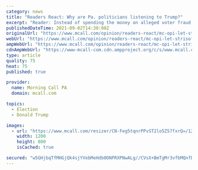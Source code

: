 ```yaml
---
category: news
title: "Readers React: Why are Pa. politicians listening to Trump?"
excerpt: "Reader: Instead of spending the money on alleged voter fraud, they should have hearings on senior citizens’ school tax relief."
publishedDateTime: 2021-09-02T14:30:00Z
originalUrl: "https://www.mcall.com/opinion/readers-react/mc-opi-let-strisofsky-election-investigation-20210902-w6cxkb77rfc6td3bf3gja4def4-story.html"
webUrl: "https://www.mcall.com/opinion/readers-react/mc-opi-let-strisofsky-election-investigation-20210902-w6cxkb77rfc6td3bf3gja4def4-story.html"
ampWebUrl: "https://www.mcall.com/opinion/readers-react/mc-opi-let-strisofsky-election-investigation-20210902-w6cxkb77rfc6td3bf3gja4def4-story.html?outputType=amp"
cdnAmpWebUrl: "https://www-mcall-com.cdn.ampproject.org/c/s/www.mcall.com/opinion/readers-react/mc-opi-let-strisofsky-election-investigation-20210902-w6cxkb77rfc6td3bf3gja4def4-story.html?outputType=amp"
type: article
quality: 75
heat: 75
published: true

provider:
  name: Morning Call PA
  domain: mcall.com

topics:
  - Election
  - Donald Trump

images:
  - url: "https://www.mcall.com/resizer/CN-Feg5tqnrPPvST2lo5Z57fxrQ=/1200x0/top/cloudfront-us-east-1.images.arcpublishing.com/tronc/2PA43TU4FZERZHCE7GQB5D3JBU.jpg"
    width: 1200
    height: 800
    isCached: true

secured: "w5GHjbqTfMHGjQk4sjYVebMeHdb0ONPRXPNwALg//CVsX+BmTgMr3vfbMQnfDZjuWxTmootenG0HVtwlHqOh9u01XSjuTnR+R4T5P4QBGzn6zhPRpoqPw8Crbg/X/tdeuiZHbOqQ7ubJnnk56AqivPDeZuc8bU/oQB7w/m/2Cm1FGVx0IDP18BwHeRKdGK+r9TkaGRvR3HoeGeKvLKibU624+U/jm9ieduf7P9vnhS/eSoQZU/Xttl4aXW/2GMpZq0MK5pf5sFywxNptdy0rhc91yjdhnuhiO9TIFTybXPfLdrpLyTKzkV7Pj7oje+c0FqWZ7hEmziwcg4To5av0xtCGXcabNiy4uyuaU7xePKo=;cXY2MaOGucwIV4v454nJcA=="
---
```


